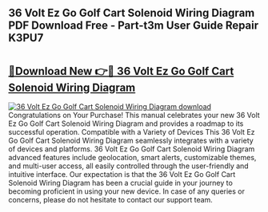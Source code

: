 ## 36 Volt Ez Go Golf Cart Solenoid Wiring Diagram PDF Download Free - Part-t3m User Guide Repair K3PU7

# <h2><a href="http://dfn7n5y.blite.top/?on=36+Volt+Ez+Go+Golf+Cart+Solenoid+Wiring+Diagram">🔗Download New 👉🔴 36 Volt Ez Go Golf Cart Solenoid Wiring Diagram</a></h2>

[![36 Volt Ez Go Golf Cart Solenoid Wiring Diagram download](https://i.imgur.com/lujVjoI.png)](http://dfn7n5y.blite.top/?on=36+Volt+Ez+Go+Golf+Cart+Solenoid+Wiring+Diagram)
Congratulations on Your Purchase! This manual celebrates your new 36 Volt Ez Go Golf Cart Solenoid Wiring Diagram and provides a roadmap to its successful operation. Compatible with a Variety of Devices This 36 Volt Ez Go Golf Cart Solenoid Wiring Diagram seamlessly integrates with a variety of devices and platforms. 36 Volt Ez Go Golf Cart Solenoid Wiring Diagram advanced features include geolocation, smart alerts, customizable themes, and multi-user access, all easily controlled through the user-friendly and intuitive interface. Our expectation is that the 36 Volt Ez Go Golf Cart Solenoid Wiring Diagram has been a crucial guide in your journey to becoming proficient in using your new device. In case of any queries or concerns, please do not hesitate to contact our support team.
